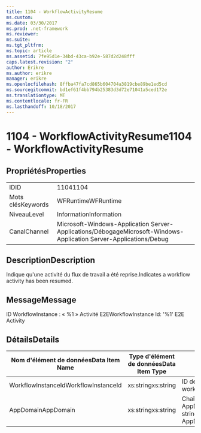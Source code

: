 ```yaml
---
title: 1104 - WorkflowActivityResume
ms.custom: 
ms.date: 03/30/2017
ms.prod: .net-framework
ms.reviewer: 
ms.suite: 
ms.tgt_pltfrm: 
ms.topic: article
ms.assetid: 7fe95d1e-34bd-43ca-b92e-587d2d248fff
caps.latest.revision: "2"
author: Erikre
ms.author: erikre
manager: erikre
ms.openlocfilehash: 8ffba47fa7cd865b604704a3819cbe89be1ed5cd
ms.sourcegitcommit: bd1ef61f4bb794b25383d3d72e71041a5ced172e
ms.translationtype: MT
ms.contentlocale: fr-FR
ms.lasthandoff: 10/18/2017
---
```

# <a name="1104---workflowactivityresume"></a><span data-ttu-id="3ac01-102">1104 - WorkflowActivityResume</span><span class="sxs-lookup"><span data-stu-id="3ac01-102">1104 - WorkflowActivityResume</span></span>
## <a name="properties"></a><span data-ttu-id="3ac01-103">Propriétés</span><span class="sxs-lookup"><span data-stu-id="3ac01-103">Properties</span></span>  
  
|||  
|-|-|  
|<span data-ttu-id="3ac01-104">ID</span><span class="sxs-lookup"><span data-stu-id="3ac01-104">ID</span></span>|<span data-ttu-id="3ac01-105">1104</span><span class="sxs-lookup"><span data-stu-id="3ac01-105">1104</span></span>|  
|<span data-ttu-id="3ac01-106">Mots clés</span><span class="sxs-lookup"><span data-stu-id="3ac01-106">Keywords</span></span>|<span data-ttu-id="3ac01-107">WFRuntime</span><span class="sxs-lookup"><span data-stu-id="3ac01-107">WFRuntime</span></span>|  
|<span data-ttu-id="3ac01-108">Niveau</span><span class="sxs-lookup"><span data-stu-id="3ac01-108">Level</span></span>|<span data-ttu-id="3ac01-109">Information</span><span class="sxs-lookup"><span data-stu-id="3ac01-109">Information</span></span>|  
|<span data-ttu-id="3ac01-110">Canal</span><span class="sxs-lookup"><span data-stu-id="3ac01-110">Channel</span></span>|<span data-ttu-id="3ac01-111">Microsoft-Windows-Application Server-Applications/Débogage</span><span class="sxs-lookup"><span data-stu-id="3ac01-111">Microsoft-Windows-Application Server-Applications/Debug</span></span>|  
  
## <a name="description"></a><span data-ttu-id="3ac01-112">Description</span><span class="sxs-lookup"><span data-stu-id="3ac01-112">Description</span></span>  
 <span data-ttu-id="3ac01-113">Indique qu'une activité du flux de travail a été reprise.</span><span class="sxs-lookup"><span data-stu-id="3ac01-113">Indicates a workflow activity has been resumed.</span></span>  
  
## <a name="message"></a><span data-ttu-id="3ac01-114">Message</span><span class="sxs-lookup"><span data-stu-id="3ac01-114">Message</span></span>  
 <span data-ttu-id="3ac01-115">ID WorkflowInstance : « %1 » Activité E2E</span><span class="sxs-lookup"><span data-stu-id="3ac01-115">WorkflowInstance Id: '%1' E2E Activity</span></span>  
  
## <a name="details"></a><span data-ttu-id="3ac01-116">Détails</span><span class="sxs-lookup"><span data-stu-id="3ac01-116">Details</span></span>  
  
|<span data-ttu-id="3ac01-117">Nom d'élément de données</span><span class="sxs-lookup"><span data-stu-id="3ac01-117">Data Item Name</span></span>|<span data-ttu-id="3ac01-118">Type d'élément de données</span><span class="sxs-lookup"><span data-stu-id="3ac01-118">Data Item Type</span></span>|<span data-ttu-id="3ac01-119">Description</span><span class="sxs-lookup"><span data-stu-id="3ac01-119">Description</span></span>|  
|--------------------|--------------------|-----------------|  
|<span data-ttu-id="3ac01-120">WorkflowInstanceId</span><span class="sxs-lookup"><span data-stu-id="3ac01-120">WorkflowInstanceId</span></span>|<span data-ttu-id="3ac01-121">xs:string</span><span class="sxs-lookup"><span data-stu-id="3ac01-121">xs:string</span></span>|<span data-ttu-id="3ac01-122">ID de l'instance de flux de travail.</span><span class="sxs-lookup"><span data-stu-id="3ac01-122">The workflow instance id.</span></span>|  
|<span data-ttu-id="3ac01-123">AppDomain</span><span class="sxs-lookup"><span data-stu-id="3ac01-123">AppDomain</span></span>|<span data-ttu-id="3ac01-124">xs:string</span><span class="sxs-lookup"><span data-stu-id="3ac01-124">xs:string</span></span>|<span data-ttu-id="3ac01-125">Chaîne retournée par AppDomain.CurrentDomain.FriendlyName.</span><span class="sxs-lookup"><span data-stu-id="3ac01-125">The string returned by AppDomain.CurrentDomain.FriendlyName.</span></span>|

